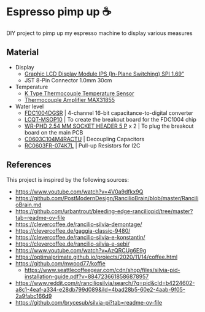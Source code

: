 # Espresso pimp up ☕

DIY project to pimp up my espresso machine to display various measures

## Material

- Display
  - [Graphic LCD Display Module IPS (In-Plane Switching) SPI 1.69"](https://www.digikey.com/en/products/detail/seeed-technology-co-ltd/104990802/21526011)
  - JST 8-Pin Connector 1.0mm 30cm
- Temperature
  - [K Type Thermocouple Temperature Sensor](https://www.amazon.ca/MECCANIXITY-Thermocouple-Temperature-Sensor-Stainless/dp/B0C998V2DP)
  - [Thermocouple Amplifier MAX31855](https://www.amazon.ca/dp/B00SK8NDAI)
- Water level
  - [FDC1004DGSR](https://www.digikey.ca/en/products/detail/texas-instruments/FDC1004DGSR/5250523) | 4-channel 16-bit capacitance-to-digital converter
  - [LCQT-MSOP10](https://www.digikey.ca/en/products/detail/aries-electronics/LCQT-MSOP10/4754589) | To create the breakout board for the FDC1004 chip
  - [WR-PHD 2.54 MM SOCKET HEADER 5 P](https://www.digikey.ca/en/products/detail/w%C3%BCrth-elektronik/61300511821/16608594) x 2 | To plug the breakout board on the main PCB
  - [C0603C104M4RACTU](https://www.digikey.ca/en/products/detail/kemet/C0603C104M4RACTU/411098) | Decoupling Capacitors
  - [RC0603FR-074K7L](https://www.digikey.ca/en/products/detail/yageo/rc0603fr-074k7l/727212) | Pull-up Resistors for I2C

## References

This project is inspired by the following sources:
- https://www.youtube.com/watch?v=4V0a9dfkx9Q
- https://github.com/PostModernDesign/RancilioBrain/blob/master/RancilioBrain.md
- https://github.com/urbantrout/bleeding-edge-ranciliopid/tree/master?tab=readme-ov-file
- https://clevercoffee.de/rancilio-silvia-demontage/
- https://clevercoffee.de/gaggia-classic-9480/
- https://clevercoffee.de/rancilio-silvia-e-konstantin/
- https://clevercoffee.de/rancilio-silvia-e-sebi/
- https://www.youtube.com/watch?v=AzQRCUg6E9g
- https://optimalprimate.github.io/projects/2020/11/14/coffee.html
- https://github.com/mwood77/koffie
  - https://www.seattlecoffeegear.com/cdn/shop/files/silvia-pid-installation-guide.pdf?v=8847236618586878957
- https://www.reddit.com/r/ranciliosilvia/search/?q=pid&cId=b4224602-a8c1-4eaf-a334-e28db799d089&iId=4bad28b5-60e2-4aab-9f05-2a9fabc166d9
- https://github.com/brycesub/silvia-pi?tab=readme-ov-file

